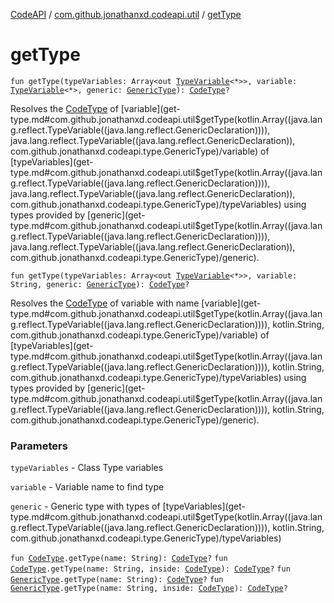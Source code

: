 [CodeAPI](../index.md) / [com.github.jonathanxd.codeapi.util](index.md) / [getType](.)

# getType

`fun getType(typeVariables: Array<out `[`TypeVariable`](http://docs.oracle.com/javase/6/docs/api/java/lang/reflect/TypeVariable.html)`<*>>, variable: `[`TypeVariable`](http://docs.oracle.com/javase/6/docs/api/java/lang/reflect/TypeVariable.html)`<*>, generic: `[`GenericType`](../com.github.jonathanxd.codeapi.type/-generic-type/index.md)`): `[`CodeType`](../com.github.jonathanxd.codeapi.type/-code-type/index.md)`?`

Resolves the [CodeType](../com.github.jonathanxd.codeapi.type/-code-type/index.md) of [variable](get-type.md#com.github.jonathanxd.codeapi.util$getType(kotlin.Array((java.lang.reflect.TypeVariable((java.lang.reflect.GenericDeclaration)))), java.lang.reflect.TypeVariable((java.lang.reflect.GenericDeclaration)), com.github.jonathanxd.codeapi.type.GenericType)/variable) of [typeVariables](get-type.md#com.github.jonathanxd.codeapi.util$getType(kotlin.Array((java.lang.reflect.TypeVariable((java.lang.reflect.GenericDeclaration)))), java.lang.reflect.TypeVariable((java.lang.reflect.GenericDeclaration)), com.github.jonathanxd.codeapi.type.GenericType)/typeVariables) using types provided by [generic](get-type.md#com.github.jonathanxd.codeapi.util$getType(kotlin.Array((java.lang.reflect.TypeVariable((java.lang.reflect.GenericDeclaration)))), java.lang.reflect.TypeVariable((java.lang.reflect.GenericDeclaration)), com.github.jonathanxd.codeapi.type.GenericType)/generic).

`fun getType(typeVariables: Array<out `[`TypeVariable`](http://docs.oracle.com/javase/6/docs/api/java/lang/reflect/TypeVariable.html)`<*>>, variable: String, generic: `[`GenericType`](../com.github.jonathanxd.codeapi.type/-generic-type/index.md)`): `[`CodeType`](../com.github.jonathanxd.codeapi.type/-code-type/index.md)`?`

Resolves the [CodeType](../com.github.jonathanxd.codeapi.type/-code-type/index.md) of variable with name [variable](get-type.md#com.github.jonathanxd.codeapi.util$getType(kotlin.Array((java.lang.reflect.TypeVariable((java.lang.reflect.GenericDeclaration)))), kotlin.String, com.github.jonathanxd.codeapi.type.GenericType)/variable) of [typeVariables](get-type.md#com.github.jonathanxd.codeapi.util$getType(kotlin.Array((java.lang.reflect.TypeVariable((java.lang.reflect.GenericDeclaration)))), kotlin.String, com.github.jonathanxd.codeapi.type.GenericType)/typeVariables) using types provided by [generic](get-type.md#com.github.jonathanxd.codeapi.util$getType(kotlin.Array((java.lang.reflect.TypeVariable((java.lang.reflect.GenericDeclaration)))), kotlin.String, com.github.jonathanxd.codeapi.type.GenericType)/generic).

### Parameters

`typeVariables` - Class Type variables

`variable` - Variable name to find type

`generic` - Generic type with types of [typeVariables](get-type.md#com.github.jonathanxd.codeapi.util$getType(kotlin.Array((java.lang.reflect.TypeVariable((java.lang.reflect.GenericDeclaration)))), kotlin.String, com.github.jonathanxd.codeapi.type.GenericType)/typeVariables)

`fun `[`CodeType`](../com.github.jonathanxd.codeapi.type/-code-type/index.md)`.getType(name: String): `[`CodeType`](../com.github.jonathanxd.codeapi.type/-code-type/index.md)`?`
`fun `[`CodeType`](../com.github.jonathanxd.codeapi.type/-code-type/index.md)`.getType(name: String, inside: `[`CodeType`](../com.github.jonathanxd.codeapi.type/-code-type/index.md)`): `[`CodeType`](../com.github.jonathanxd.codeapi.type/-code-type/index.md)`?`
`fun `[`GenericType`](../com.github.jonathanxd.codeapi.type/-generic-type/index.md)`.getType(name: String): `[`CodeType`](../com.github.jonathanxd.codeapi.type/-code-type/index.md)`?`
`fun `[`GenericType`](../com.github.jonathanxd.codeapi.type/-generic-type/index.md)`.getType(name: String, inside: `[`CodeType`](../com.github.jonathanxd.codeapi.type/-code-type/index.md)`): `[`CodeType`](../com.github.jonathanxd.codeapi.type/-code-type/index.md)`?`